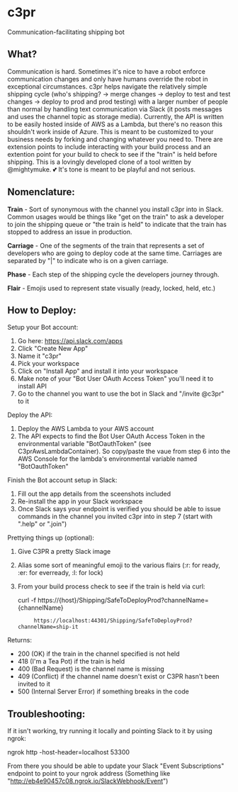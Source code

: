 # c3pr
Communication-facilitating shipping bot

## What?
Communication is hard.  Sometimes it's nice to have a robot enforce communication changes and only have humans override the robot in exceptional circumstances.  c3pr helps navigate the relatively simple shipping cycle (who's shipping? -> merge changes -> deploy to test and test changes -> deploy to prod and prod testing) with a larger number of people than normal by handling text communication via Slack (it posts messages and uses the channel topic as storage media).
Currently, the API is written to be easily hosted inside of AWS as a Lambda, but there's no reason this shouldn't work inside of Azure. 
This is meant to be customized to your business needs by forking and changing whatever you need to.  There are extension points to include interacting with your build process and an extention point for your build to check to see if the "train" is held before shipping.  This is a lovingly developed clone of a tool written by @mightymuke. 💕
It's tone is meant to be playful and not serious.

## Nomenclature:
__Train__ - Sort of synonymous with the channel you install c3pr into in Slack.  Common usages would be things like "get on the train" to ask a developer to join the shipping queue or "the train is held" to indicate that the train has stopped to address an issue in production.

__Carriage__ - One of the segments of the train that represents a set of developers who are going to deploy code at the same time.  Carriages are separated by "|" to indicate who is on a given carriage.

__Phase__ - Each step of the shipping cycle the developers journey through.

__Flair__ - Emojis used to represent state visually (ready, locked, held, etc.)

## How to Deploy:
Setup your Bot account:
1.  Go here: https://api.slack.com/apps
1.  Click "Create New App"
1.  Name it "c3pr"
1.  Pick your workspace
1.  Click on "Install App" and install it into your workspace
1.  Make note of your "Bot User OAuth Access Token" you'll need it to install API
1.  Go to the channel you want to use the bot in Slack and "/invite @c3pr" to it

Deploy the API:
1.  Deploy the AWS Lambda to your AWS account
1.  The API expects to find the Bot User OAuth Access Token in the environmental variable "BotOauthToken" (see C3prAwsLambdaContainer).
    So copy/paste the vaue from step 6 into the AWS Console for the lambda's environmental variable named "BotOauthToken"


Finish the Bot account setup in Slack:
1. Fill out the app details from the sceenshots included
1. Re-install the app in your Slack workspace
1. Once Slack says your endpoint is verified you should be able to issue commands in the channel you invited c3pr into in step 7 
    (start with ".help" or ".join")

Prettying things up (optional):
1. Give C3PR a pretty Slack image
1. Alias some sort of meaningful emoji to the various flairs (:r: for ready, :er: for everready, :l: for lock)
1. From your build process check to see if the train is held via curl:

    curl -f https://{host}/Shipping/SafeToDeployProd?channelName={channelName}

            https://localhost:44301/Shipping/SafeToDeployProd?channelName=ship-it

Returns:
* 200 (OK) if the train in the channel specified is not held 
* 418 (I'm a Tea Pot) if the train is held
* 400 (Bad Request) is the channel name is missing
* 409 (Conflict) if the channel name doesn't exist or C3PR hasn't been invited to it
* 500 (Internal Server Error) if something breaks in the code

## Troubleshooting:
If it isn't working, try running it locally and pointing Slack to it by using ngrok:

ngrok http -host-header=localhost 53300

From there you should be able to update your Slack "Event Subscriptions" endpoint to point to your ngrok address
(Something like "http://eb4e90457c08.ngrok.io/SlackWebhook/Event")
